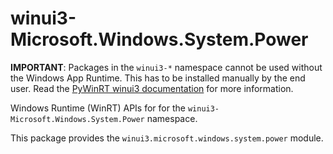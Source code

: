 <!-- warning: Please don't edit this file. It was automatically generated. -->

# winui3-Microsoft.Windows.System.Power

**IMPORTANT**: Packages in the `winui3-*` namespace cannot be used without the
Windows App Runtime. This has to be installed manually by the end user. Read the
[PyWinRT winui3 documentation](https://pywinrt.readthedocs.io/en/latest/api/winui3/index.html)
for more information.

Windows Runtime (WinRT) APIs for for the `winui3-Microsoft.Windows.System.Power` namespace.

This package provides the `winui3.microsoft.windows.system.power` module.
